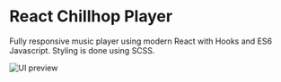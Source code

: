 # React Chillhop Player

Fully responsive music player using modern React with Hooks and ES6 Javascript.
Styling is done using SCSS.


<img src="./public/img/ui_preview.gif"
     alt="UI preview"
 />
